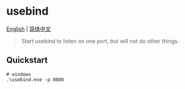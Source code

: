 # usebind

[English](README.md) | [简体中文](README-zh.md)

> Start usebind to listen on one port, but will not do other things.

## Quickstart
``` shell
# windows
.\usebind.exe -p 8080
```